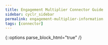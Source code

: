 ```yaml
---
title: Engagement Multiplier Connector Guide
sidebar: cyclr_sidebar
permalink: engagement-multiplier-information
tags: [connector]
---
```

{::options parse_block_html="true" /}
